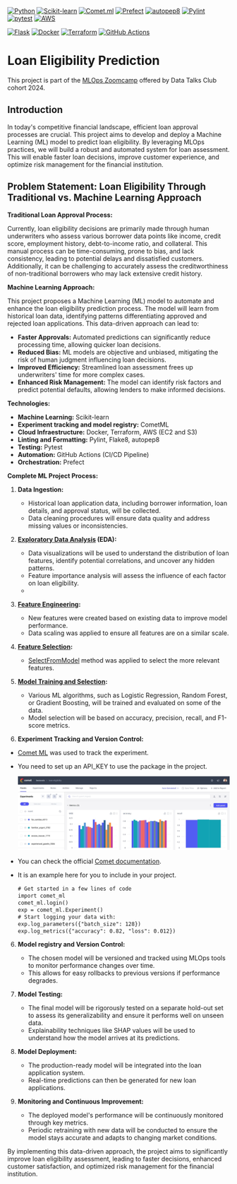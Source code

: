 [![Python](https://img.shields.io/badge/python-3.x-brightgreen.svg)](https://www.python.org/)
[![Scikit-learn](https://img.shields.io/badge/scikit--learn-v0.24-blue.svg)](https://scikit-learn.org/stable/)
[![Comet.ml](https://img.shields.io/badge/comet.ml-experiment-blue.svg)](https://www.comet.ml/)
[![Prefect](https://img.shields.io/badge/Prefect-Workflows-blue.svg)](https://www.prefect.io/)
[![autopep8](https://img.shields.io/badge/code%20style-pep8-orange.svg)](https://www.python.org/dev/peps/pep-0008/)
[![Pylint](https://img.shields.io/badge/Pylint-12.3-blue.svg)](https://www.pylint.org/)
[![pytest](https://img.shields.io/badge/pytest-6.2-blue.svg)](https://docs.pytest.org/en/stable/)
[![AWS](https://img.shields.io/badge/AWS-Powered-F08080.svg)](https://aws.amazon.com/)

[![Flask](https://img.shields.io/badge/flask-%23000.svg?style=for-the-badge&logo=flask&logoColor=white)](https://flask.palletsprojects.com/en/3.0.x/)
[![Docker](https://img.shields.io/badge/docker-%230db7ed.svg?style=for-the-badge&logo=docker&logoColor=white)](https://www.docker.com/)
[![Terraform](https://img.shields.io/badge/terraform-%235835CC.svg?style=for-the-badge&logo=terraform&logoColor=white)](https://www.terraform.io/)
[![GitHub Actions](https://img.shields.io/badge/github%20actions-%232671E5.svg?style=for-the-badge&logo=githubactions&logoColor=white)](https://docs.github.com/en/actions)

# Loan Eligibility Prediction

This project is part of the [MLOps Zoomcamp](https://github.com/DataTalksClub/mlops-zoomcamp) offered by Data Talks Club cohort 2024.
## Introduction
In today's competitive financial landscape, efficient loan approval processes are crucial. This project aims to develop and deploy a Machine Learning (ML) model to predict loan eligibility. By leveraging MLOps practices, we will build a robust and automated system for loan assessment. This will enable faster loan decisions, improve customer experience, and optimize risk management for the financial institution.

## Problem Statement: Loan Eligibility Through Traditional vs. Machine Learning Approach

**Traditional Loan Approval Process:**

Currently, loan eligibility decisions are primarily made through human underwriters who assess various borrower data points like income, credit score, employment history, debt-to-income ratio, and collateral. This manual process can be time-consuming, prone to bias, and lack consistency, leading to potential delays and dissatisfied customers. Additionally, it can be challenging to accurately assess the creditworthiness of non-traditional borrowers who may lack extensive credit history.

**Machine Learning Approach:**

This project proposes a Machine Learning (ML) model to automate and enhance the loan eligibility prediction process. The model will learn from historical loan data, identifying patterns differentiating approved and rejected loan applications. This data-driven approach can lead to:

-   **Faster Approvals:** Automated predictions can significantly reduce processing time, allowing quicker loan decisions.
-   **Reduced Bias:** ML models are objective and unbiased, mitigating the risk of human judgment influencing loan decisions.
-   **Improved Efficiency:** Streamlined loan assessment frees up underwriters' time for more complex cases.
-   **Enhanced Risk Management:** The model can identify risk factors and predict potential defaults, allowing lenders to make informed decisions.

**Technologies:**
* **Machine Learning:** Scikit-learn
* **Experiment tracking and model registry:** CometML
* **Cloud Infraestructure:** Docker, Terraform, AWS (EC2 and S3)
* **Linting and Formatting:** Pylint, Flake8, autopep8
* **Testing:** Pytest
* **Automation:** GitHub Actions (CI/CD Pipeline)
* **Orchestration:** Prefect

**Complete ML Project Process:**

1.  **Data Ingestion:**
    -   Historical loan application data, including borrower information, loan details, and approval status, will be collected.
    -   Data cleaning procedures will ensure data quality and address missing values or inconsistencies.
      
2.  **[Exploratory Data Analysis](https://github.com/beotavalo/loan-elegibility-prediction/blob/main/notebooks/EDA.ipynb) (EDA):**
    -   Data visualizations will be used to understand the distribution of loan features, identify potential correlations, and uncover any hidden patterns.
    -   Feature importance analysis will assess the influence of each factor on loan eligibility.
    -   
3.  **[Feature Engineering](https://github.com/beotavalo/loan-elegibility-prediction/blob/main/notebooks/Feature%20Engineering.ipynb):**
    - New features were created based on existing data to improve model performance.
    - Data scaling was applied to ensure all features are on a similar scale.

5.  **[Feature Selection](https://github.com/beotavalo/loan-elegibility-prediction/blob/main/notebooks/Feature%20Selection.ipynb):**
    -   [SelectFromModel](https://scikit-learn.org/stable/modules/generated/sklearn.feature_selection.SelectFromModel.html) method was applied to select the more relevant features.
      
6.  **[Model Training and Selection](https://github.com/beotavalo/loan-elegibility-prediction/blob/main/notebooks/Modeling.ipynb):**
    -   Various ML algorithms, such as Logistic Regression, Random Forest, or Gradient Boosting, will be trained and evaluated on some of the data.
    -   Model selection will be based on accuracy, precision, recall, and F1-score metrics.
      
7.  **Experiment Tracking and Version Control:**
   - [Comet ML](https://www.comet.com/site/) was used to track the experiment.
   - You need to set up an API_KEY to use the package in the project.
     
     ![Experiment Tracking](/images/Comet_experiment_traking.jpg)
     
-  You can check the official [Comet documentation](https://www.comet.com/docs/v2/).
-  It is an example here for you to include in your project.
     ```shell
     # Get started in a few lines of code
    import comet_ml
    comet_ml.login()
    exp = comet_ml.Experiment()
    # Start logging your data with:
    exp.log_parameters({"batch_size": 128})
    exp.log_metrics({"accuracy": 0.82, "loss": 0.012})
    ```

6.  **Model registry and Version Control:**
    -   The chosen model will be versioned and tracked using MLOps tools to monitor performance changes over time.
    -   This allows for easy rollbacks to previous versions if performance degrades.
     
7.  **Model Testing:**
    -   The final model will be rigorously tested on a separate hold-out set to assess its generalizability and ensure it performs well on unseen data.
    -   Explainability techniques like SHAP values will be used to understand how the model arrives at its predictions.
      
8.  **Model Deployment:**
    -   The production-ready model will be integrated into the loan application system.
    -   Real-time predictions can then be generated for new loan applications.
      
9.  **Monitoring and Continuous Improvement:**
    -   The deployed model's performance will be continuously monitored through key metrics.
    -   Periodic retraining with new data will be conducted to ensure the model stays accurate and adapts to changing market conditions.

By implementing this data-driven approach, the project aims to significantly improve loan eligibility assessment, leading to faster decisions, enhanced customer satisfaction, and optimized risk management for the financial institution.
